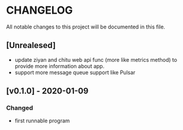 # CHANGELOG
All notable changes to this project will be documented in this file.

## [Unrealesed]
- update ziyan and chitu web api func (more like metrics method) to provide more information about app. 
- support more message queue support like Pulsar

## [v0.1.0] - 2020-01-09
### Changed
- first runnable program

